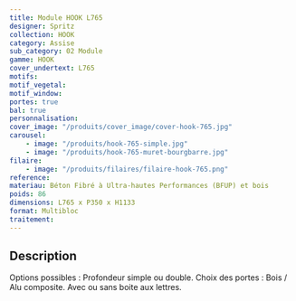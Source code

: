 ```yaml
---
title: Module HOOK L765
designer: Spritz
collection: HOOK
category: Assise
sub_category: 02 Module
gamme: HOOK
cover_undertext: L765
motifs:
motif_vegetal:
motif_window:
portes: true
bal: true
personnalisation:
cover_image: "/produits/cover_image/cover-hook-765.jpg"
carousel:
    - image: "/produits/hook-765-simple.jpg"
    - image: "/produits/hook-765-muret-bourgbarre.jpg"
filaire:
    - image: "/produits/filaires/filaire-hook-765.png"
reference:
materiau: Béton Fibré à Ultra-hautes Performances (BFUP) et bois
poids: 86
dimensions: L765 x P350 x H1133
format: Multibloc
traitement:
---
```


## Description

Options possibles : Profondeur simple ou double. Choix des portes : Bois / Alu
composite. Avec ou sans boite aux lettres.

